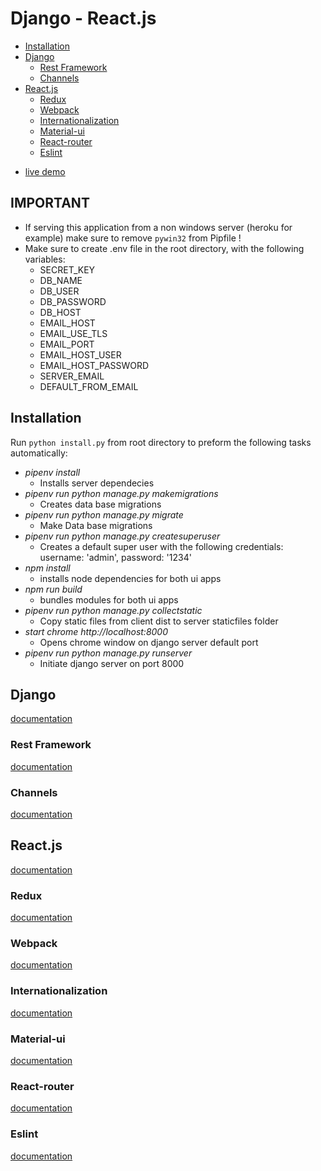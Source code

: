 # Django - React.js #
- [Installation](#Installation)
- [Django](#Django)
  * [Rest Framework](#Rest-Framework)
  * [Channels](#Channels)
- [React.js](#React.js)
  * [Redux](#Redux)
  * [Webpack](#Webpack)
  * [Internationalization](#Internationalization)
  * [Material-ui](#Material-ui)	
  * [React-router](#React-router)
  * [Eslint](#Eslint)

<!-- toc -->

* [live demo](https://django-react-seed.herokuapp.com)

## IMPORTANT
- If serving this application from a non windows server (heroku for example) make sure to remove `pywin32` from Pipfile !
- Make sure to create .env file in the root directory, with the following variables:
	* SECRET_KEY
	* DB_NAME
	* DB_USER
	* DB_PASSWORD
	* DB_HOST
	* EMAIL_HOST
	* EMAIL_USE_TLS
	* EMAIL_PORT
	* EMAIL_HOST_USER
	* EMAIL_HOST_PASSWORD
	* SERVER_EMAIL
	* DEFAULT_FROM_EMAIL

## Installation

Run `python install.py` from root directory to preform the following tasks automatically:

- *pipenv install*
	* Installs server dependecies
- *pipenv run python manage.py makemigrations*
	* Creates data base migrations
- *pipenv run python manage.py migrate*
	* Make Data base migrations
- *pipenv run python manage.py createsuperuser*
	* Creates a default super user with the following credentials: username: 'admin', password: '1234'
- *npm install*
	* installs node dependencies for both ui apps
- *npm run build*
	* bundles modules for both ui apps
- *pipenv run python manage.py collectstatic*
	* Copy static files from client dist to server staticfiles folder
- *start chrome http://localhost:8000*
	* Opens chrome window on django server default port
- *pipenv run python manage.py runserver*
	* Initiate django server on port 8000
	
## Django

<a href="https://docs.djangoproject.com/en/2.0/" target="_blank">documentation</a>

### Rest Framework

<a href="http://www.django-rest-framework.org/" target="_blank">documentation</a>

### Channels

<a href="https://channels.readthedocs.io/en/latest/" target="_blank">documentation</a>



## React.js

<a href="https://reactjs.org/docs/getting-started.html" target="_blank">documentation</a>

### Redux

<a href="https://redux.js.org/basics/usagewithreact" target="_blank">documentation</a>

### Webpack

<a href="https://webpack.js.org/" target="_blank">documentation</a>

### Internationalization

<a href="https://github.com/i18next/react-i18next" target="_blank">documentation</a>

### Material-ui

<a href="https://material-ui.com/" target="_blank">documentation</a>

### React-router

<a href="https://knowbody.github.io/react-router-docs/" target="_blank">documentation</a>

### Eslint

<a href="https://www.npmjs.com/package/eslint-config-airbnb" target="_blank">documentation</a>
